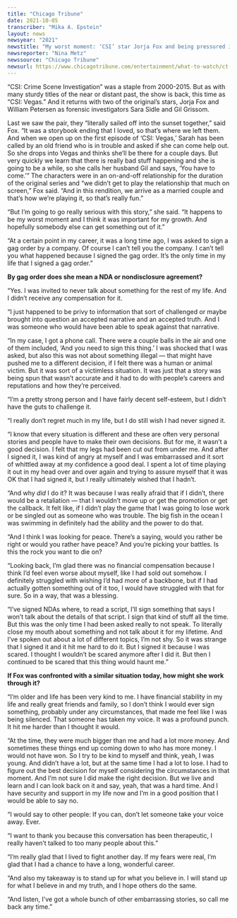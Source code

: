 ```yaml
---
title: "Chicago Tribune"
date: 2021-10-05
transcriber: "Mika A. Epstein"
layout: news
newsyear: "2021"
newstitle: "My worst moment: ‘CSI’ star Jorja Fox and being pressured into silence"
newsreporter: "Nina Metz"
newssource: "Chicago Tribune"
newsurl: https://www.chicagotribune.com/entertainment/what-to-watch/ct-ent-my-worst-moment-jorja-fox-20211005-tunnwezgbngl5icxf5s4xzpvga-story.html
---
```


“CSI: Crime Scene Investigation” was a staple from 2000-2015. But as with many sturdy titles of the near or distant past, the show is back, this time as “CSI: Vegas.” And it returns with two of the original’s stars, Jorja Fox and William Petersen as forensic investigators Sara Sidle and Gil Grissom.

Last we saw the pair, they “literally sailed off into the sunset together,” said Fox. “It was a storybook ending that I loved, so that’s where we left them. And when we open up on the first episode of ‘CSI: Vegas,’ Sarah has been called by an old friend who is in trouble and asked if she can come help out. So she drops into Vegas and thinks she’ll be there for a couple days. But very quickly we learn that there is really bad stuff happening and she is going to be a while, so she calls her husband Gil and says, ‘You have to come.’” The characters were in an on-and-off relationship for the duration of the original series and “we didn’t get to play the relationship that much on screen,” Fox said. “And in this rendition, we arrive as a married couple and that’s how we’re playing it, so that’s really fun.”

“But I’m going to go really serious with this story,” she said. “It happens to be my worst moment and I think it was important for my growth. And hopefully somebody else can get something out of it.”

“At a certain point in my career, it was a long time ago, I was asked to sign a gag order by a company. Of course I can’t tell you the company. I can’t tell you what happened because I signed the gag order. It’s the only time in my life that I signed a gag order.”

**By gag order does she mean a NDA or nondisclosure agreement?**

“Yes. I was invited to never talk about something for the rest of my life. And I didn’t receive any compensation for it.

“I just happened to be privy to information that sort of challenged or maybe brought into question an accepted narrative and an accepted truth. And I was someone who would have been able to speak against that narrative.

“In my case, I got a phone call. There were a couple balls in the air and one of them included, ‘And you need to sign this thing.’ I was shocked that I was asked, but also this was not about something illegal — that might have pushed me to a different decision, if I felt there was a human or animal victim. But it was sort of a victimless situation. It was just that a story was being spun that wasn’t accurate and it had to do with people’s careers and reputations and how they’re perceived.

“I’m a pretty strong person and I have fairly decent self-esteem, but I didn’t have the guts to challenge it.

“I really don’t regret much in my life, but I do still wish I had never signed it.

“I know that every situation is different and these are often very personal stories and people have to make their own decisions. But for me, it wasn’t a good decision. I felt that my legs had been cut out from under me. And after I signed it, I was kind of angry at myself and I was embarrassed and it sort of whittled away at my confidence a good deal. I spent a lot of time playing it out in my head over and over again and trying to assure myself that it was OK that I had signed it, but I really ultimately wished that I hadn’t.

“And why _did_ I do it? It was because I was really afraid that if I didn’t, there would be a retaliation — that I wouldn’t move up or get the promotion or get the callback. It felt like, if I didn’t play the game that I was going to lose work or be singled out as someone who was trouble. The big fish in the ocean I was swimming in definitely had the ability and the power to do that.

“And I think I was looking for peace. There’s a saying, would you rather be right or would you rather have peace? And you’re picking your battles. Is this the rock you want to die on?

“Looking back, I’m glad there was no financial compensation because I think I’d feel even worse about myself, like I had sold out somehow. I definitely struggled with wishing I’d had more of a backbone, but if I had actually gotten something out of it too, I would have struggled with that for sure. So in a way, that was a blessing.

“I’ve signed NDAs where, to read a script, I’ll sign something that says I won’t talk about the details of that script. I sign that kind of stuff all the time. But this was the only time I had been asked really to not speak. To literally close my mouth about something and not talk about it for my lifetime. And I’ve spoken out about a lot of different topics, I’m not shy. So it was strange that I signed it and it hit me hard to do it. But I signed it because I was scared. I thought I wouldn’t be scared anymore after I did it. But then I continued to be scared that this thing would haunt me.”

**If Fox was confronted with a similar situation today, how might she work through it?**

“I’m older and life has been very kind to me. I have financial stability in my life and really great friends and family, so I don’t think I would ever sign something, probably under any circumstances, that made me feel like I was being silenced. That someone has taken my voice. It was a profound punch. It hit me harder than I thought it would.

“At the time, they were much bigger than me and had a lot more money. And sometimes these things end up coming down to who has more money. I would not have won. So I try to be kind to myself and think, yeah, I was young. And didn’t have a lot, but at the same time I had a lot to lose. I had to figure out the best decision for myself considering the circumstances in that moment. And I’m not sure I did make the right decision. But we live and learn and I can look back on it and say, yeah, that was a hard time. And I have security and support in my life now and I’m in a good position that I would be able to say no.

“I would say to other people: If you can, don’t let someone take your voice away. Ever.

“I want to thank you because this conversation has been therapeutic, I really haven’t talked to too many people about this.”

“I’m really glad that I lived to fight another day. If my fears were real, I’m glad that I had a chance to have a long, wonderful career.

“And also my takeaway is to stand up for what you believe in. I will stand up for what I believe in and my truth, and I hope others do the same.

“And listen, I’ve got a whole bunch of other embarrassing stories, so call me back any time.”

